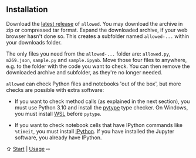 ## Installation

Download the [latest release](https://github.com/dsa-ou/allowed/releases/latest)
of `allowed`. You may download the archive in zip or compressed tar format.
Expand the downloaded archive, if your web browser hasn't done so.
This creates a subfolder named `allowed-...` within your downloads folder.

The only files you need from the `allowed-...` folder are:
`allowed.py`, `m269.json`, `sample.py` and `sample.ipynb`.
Move those four files to anywhere, e.g. to the folder with the code you want to check.
You can then remove the downloaded archive and subfolder, as they're no longer needed.

`allowed` can check Python files and notebooks 'out of the box',
but more checks are possible with extra software:

- If you want to check method calls (as explained in the next section), you must
use Python 3.10 and install the [pytype](https://google.github.io/pytype) type checker.
On Windows, you must install [WSL](https://learn.microsoft.com/en-us/windows/wsl) before `pytype`.

- If you want to check notebook cells that have IPython commands like `%timeit`,
you must install [IPython](https://ipython.readthedocs.io/en/latest/install/index.html).
If you have installed the Jupyter software, you already have IPython.

⇧ [Start](../README.md) | [Usage](usage.md) ⇨